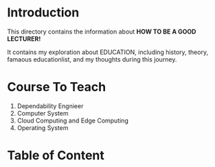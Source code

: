 # Introduction

This directory contains the information about **HOW TO BE A GOOD LECTURER!**

It contains my exploration about EDUCATION, including history, theory, famaous educationlist, and my thoughts during this journey. 



# Course To Teach

1. Dependability Engnieer
2. Computer System
3. Cloud Computing and Edge Computing
4. Operating System

# Table of Content


